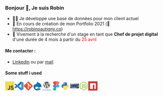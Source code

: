 ### Bonjour 👋, Je suis Robin 

- 👨‍💼 Je développe une base de données pour mon client actuel
- 🌱 En cours de création de mon Portfolio 2021 (🚧 https://robinpautigny.co)
- 🚀 Vivement à la recherche d'un stage en tant que <b>Chef de projet digital</b> d'une durée de 4 mois à partir du <font color="red"> 25 avril</font>

#### Me contacter : 
- [Linkedin](https://www.linkedin.com/in/robin-pautigny/) ou par [mail](mailto:robin.pautigny@hetic.net)

#### Some stuff i used
<img height="30" align="left" alt="javascript"
  src="https://github.com/devicons/devicon/blob/master/icons/javascript/javascript-original.svg" />
  
  <img height="30" align="left" alt="vscode"
  src="https://github.com/devicons/devicon/blob/master/icons/vscode/vscode-original.svg" />
  
  <img height="30" align="left" alt="git"
  src="https://github.com/devicons/devicon/blob/master/icons/git/git-original.svg" />
  
  <img height="30" align="left" alt="drupal"
  src="https://github.com/devicons/devicon/blob/master/icons/drupal/drupal-original.svg" />
  
  <img height="30" align="left" alt="wordpress"
  src="https://github.com/devicons/devicon/blob/master/icons/wordpress/wordpress-original.svg" />

   <img height="30" align="left" alt="figma"
  src="https://github.com/devicons/devicon/blob/master/icons/figma/figma-original.svg" />
  
   <img height="30" align="left" alt="python"
  src="https://github.com/devicons/devicon/blob/master/icons/python/python-original.svg" />
  
   <img height="30" align="left" alt="php"
  src="https://github.com/devicons/devicon/blob/master/icons/php/php-original.svg" />
  
   <img height="30" align="left" alt="nodejs"
  src="https://github.com/devicons/devicon/blob/master/icons/nodejs/nodejs-original.svg" />
  
   <img height="30" align="left" alt="npm"
  src="https://github.com/devicons/devicon/blob/master/icons/npm/npm-original.svg" />
  
